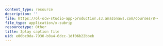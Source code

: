 ```yaml
---
content_type: resource
description: ''
file: https://ol-ocw-studio-app-production.s3.amazonaws.com/courses/8-421-atomic-and-optical-physics-i-spring-2014/e00bc9da7930b0a46dcc1df06b22bbeb_godnGvjmGZc.srt
file_type: application/x-subrip
resourcetype: Other
title: 3play caption file
uid: e00bc9da-7930-b0a4-6dcc-1df06b22bbeb
---
```

